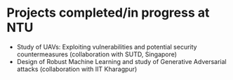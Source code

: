 # Projects completed/in progress at NTU
- Study of UAVs: Exploiting vulnerabilities and potential security countermeasures (collaboration with SUTD, Singapore)
- Design of Robust Machine Learning and study of Generative Adversarial attacks (collaboration with IIT Kharagpur)
